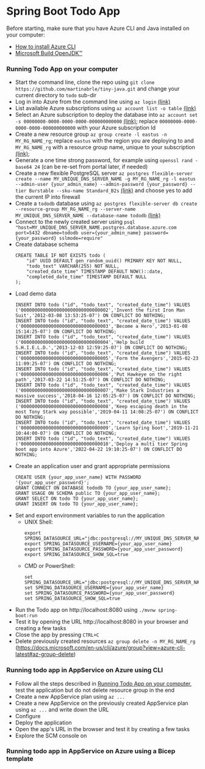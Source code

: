 # Spring Boot Todo App
Before starting, make sure that you have Azure CLI and Java installed on your computer:
* [How to install Azure CLI](https://docs.microsoft.com/en-us/cli/azure/install-azure-cli)
* [Microsoft Build OpenJDK™](https://www.microsoft.com/openjdk)

### Running Todo App on your computer
* Start the command line, clone the repo using ```git clone https://github.com/martinabrle/tiny-java.git``` and change your current directory to ```todo``` sub-dir
* Log in into Azure from the command line using ```az login``` [(link)](https://docs.microsoft.com/en-us/cli/azure/authenticate-azure-cli)
* List available Azure subscriptions using ```az account list -o table``` [(link)](https://docs.microsoft.com/en-us/cli/azure/account#az-account-list)
* Select an Azure subscription to deploy the database into ```az account set -s 00000000-0000-0000-0000-000000000000```
  [(link)](https://docs.microsoft.com/en-us/cli/azure/account#az-account-set); replace ```00000000-0000-0000-0000-000000000000``` with your Azure subscription Id
* Create a new resource group ```az group create -l eastus -n MY_RG_NAME_rg```; replace ```eastus``` with the region you are deploying to and ```MY_RG_NAME_rg``` with a resource group name, unique to your subscription [(link)](https://docs.microsoft.com/en-us/cli/azure/group#az-group-create); 
* Generate a one time strong password, for example using ```openssl rand -base64 24```  (can be re-set from portal later, if needed)
* Create a new flexible PostgreSQL server ```az postgres flexible-server create --name MY_UNIQUE_DNS_SERVER_NAME -g MY_RG_NAME_rg -l eastus --admin-user {your_admin_name} --admin-password {your_password} --tier Burstable --sku-name Standard_B2s``` [(link)](https://docs.microsoft.com/en-us/cli/azure/postgres/flexible-server#az-postgres-flexible-server-create) and choose yes to add the current IP into firewall
* Create a ```tododb``` database using ```az postgres flexible-server db create --resource-group MY_RG_NAME_rg --server-name MY_UNIQUE_DNS_SERVER_NAME --database-name tododb``` [(link)](https://docs.microsoft.com/en-us/cli/azure/postgres/flexible-server/db#az-postgres-flexible-server-db-create)
* Connect to the newly created server using ```psql "host=MY_UNIQUE_DNS_SERVER_NAME.postgres.database.azure.com port=5432 dbname=tododb user={your_admin_name} password={your_password} sslmode=require"```
* Create database schema
  ```
  CREATE TABLE IF NOT EXISTS todo (
      "id" UUID DEFAULT gen_random_uuid() PRIMARY KEY NOT NULL,
      "todo_text" VARCHAR(255) NOT NULL,
      "created_date_time" TIMESTAMP DEFAULT NOW()::date,
      "completed_date_time" TIMESTAMP DEFAULT NULL
  );
  ```
* Load demo data
  ```INSERT INTO todo ("id", "todo_text", "created_date_time") VALUES ('00000000000000000000000000000001','Create Stark Enterprises','2011-12-30 15:27:25-07') ON CONFLICT DO NOTHING;
  INSERT INTO todo ("id", "todo_text", "created_date_time") VALUES ('00000000000000000000000000000002','Invent the first Iron Man Suit','2012-03-08 13:53:25-07') ON CONFLICT DO NOTHING;
  INSERT INTO todo ("id", "todo_text", "created_date_time") VALUES ('00000000000000000000000000000003','Become a Hero','2013-01-08 15:14:25-07') ON CONFLICT DO NOTHING;
  INSERT INTO todo ("id", "todo_text", "created_date_time") VALUES ('00000000000000000000000000000004','Help build S.H.I.E.L.D.','2013-12-03 12:59:25-07') ON CONFLICT DO NOTHING;
  INSERT INTO todo ("id", "todo_text", "created_date_time") VALUES ('00000000000000000000000000000005','Form the Avengers','2015-02-23 11:09:25-07') ON CONFLICT DO NOTHING;
  INSERT INTO todo ("id", "todo_text", "created_date_time") VALUES ('00000000000000000000000000000006','Put Hawkeye on the right path','2017-03-22 14:51:25-07') ON CONFLICT DO NOTHING;
  INSERT INTO todo ("id", "todo_text", "created_date_time") VALUES ('00000000000000000000000000000007','Make Stark Industries a massive success','2018-04-16 12:05:25-07') ON CONFLICT DO NOTHING;
  INSERT INTO todo ("id", "todo_text", "created_date_time") VALUES ('00000000000000000000000000000008','Keep escaping death in the most Tony Stark way possible','2019-04-11 14:08:25-07') ON CONFLICT DO NOTHING;
  INSERT INTO todo ("id", "todo_text", "created_date_time") VALUES ('00000000000000000000000000000009','Learn Spring boot','2019-11-21 10:44:00-07') ON CONFLICT DO NOTHING;
  INSERT INTO todo ("id", "todo_text", "created_date_time") VALUES ('00000000000000000000000000000010','Deploy a multi tier Spring boot app into Azure','2022-04-22 19:10:25-07') ON CONFLICT DO NOTHING;
  ```
* Create an application user and grant appropriate permissions
  ```
  CREATE USER {your_app_user_name} WITH PASSWORD '{your_app_user_password}';
  GRANT CONNECT ON DATABASE tododb TO {your_app_user_name};
  GRANT USAGE ON SCHEMA public TO {your_app_user_name};
  GRANT SELECT ON todo TO {your_app_user_name};
  GRANT INSERT ON todo TO {your_app_user_name};   
  ```
* Set and export environment variables to run the application
   * UNIX Shell:
      ```
      export SPRING_DATASOURCE_URL="jdbc:postgresql://MY_UNIQUE_DNS_SERVER_NAME.postgres.database.azure.com:5432/tododb"
      export SPRING_DATASOURCE_USERNAME={your_app_user_name}
      export SPRING_DATASOURCE_PASSWORD={your_app_user_password}
      export SPRING_DATASOURCE_SHOW_SQL=true
      ```
    * CMD or PowerShell:
      ```
      set SPRING_DATASOURCE_URL="jdbc:postgresql://MY_UNIQUE_DNS_SERVER_NAME.postgres.database.azure.com:5432/tododb"
      set SPRING_DATASOURCE_USERNAME={your_app_user_name}
      set SPRING_DATASOURCE_PASSWORD={your_app_user_password}
      set SPRING_DATASOURCE_SHOW_SQL=true
* Run the Todo app on http://localhost:8080 using ```./mvnw spring-boot:run```
* Test it by opening the URL http://localhost:8080 in your browser and creating a few tasks
* Close the app by pressing ```CTRL+C```
* Delete previously created resources ```az group delete -n MY_RG_NAME_rg```
  (https://docs.microsoft.com/en-us/cli/azure/group?view=azure-cli-latest#az-group-delete)

### Running todo app in AppService on Azure using CLI
* Follow all the steps described in [Running Todo App on your computer](https://github.com/martinabrle/tiny-java#running-todo-app-on-your-computer), test the application but do not delete resource group in the end
* Create a new AppService plan using ```az ...```
* Create a new AppService on the previously created AppService plan using ```az ...``` and write down the URL
* Configure
* Deploy the application
* Open the app's URL in the browser and test it by creating a few tasks
* Explore the SCM console on 



### Running todo app in AppService on Azure using a Bicep template

